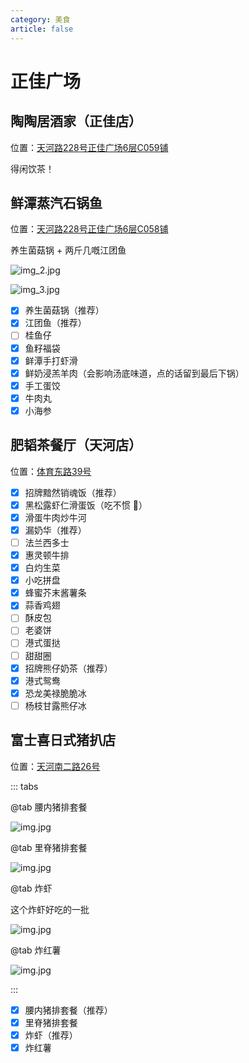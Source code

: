 ```yaml
---
category: 美食
article: false
---
```


# 正佳广场

## 陶陶居酒家（正佳店）

<span class="icon iconfont icon-locate"></span> 位置：<a href="https://ditu.amap.com/place/B0FFG2O3RL" target="_blank">天河路228号正佳广场6层C059铺</a>

得闲饮茶！

## 鲜潭蒸汽石锅鱼

<span class="icon iconfont icon-locate"></span> 位置：<a href="https://ditu.amap.com/place/B0I6B1025W" target="_blank">天河路228号正佳广场6层C058铺</a>

养生菌菇锅 + 两斤几嘅江团鱼

![img_2.jpg](https://img.sherry4869.com/Blog/life/delicacies/guangzhou/th/zjgc/FreshpoolSteamStonePotFish/img_2.jpg)

![img_3.jpg](https://img.sherry4869.com/Blog/life/delicacies/guangzhou/th/zjgc/FreshpoolSteamStonePotFish/img_3.jpg)

- [x] 养生菌菇锅（推荐）
- [x] 江团鱼（推荐）
- [ ] 桂鱼仔
- [x] 鱼籽福袋
- [x] 鲜潭手打虾滑
- [x] 鲜奶浸羔羊肉（会影响汤底味道，点的话留到最后下锅）
- [x] 手工蛋饺
- [x] 牛肉丸
- [x] 小海参

## 肥韬茶餐厅（天河店）

<span class="icon iconfont icon-locate"></span> 位置：<a href="https://ditu.amap.com/place/B0IA9MLZIL" target="_blank">体育东路39号</a>

- [x] 招牌黯然销魂饭（推荐）
- [x] 黑松露虾仁滑蛋饭（吃不惯 :see_no_evil:）
- [x] 滑蛋牛肉炒牛河
- [x] 漏奶华（推荐）
- [ ] 法兰西多士
- [x] 惠灵顿牛排
- [x] 白灼生菜
- [x] 小吃拼盘
- [x] 蜂蜜芥末酱薯条
- [x] 蒜香鸡翅
- [ ] 酥皮包
- [ ] 老婆饼
- [ ] 港式蛋挞
- [ ] 甜甜圈
- [x] 招牌熊仔奶茶（推荐）
- [x] 港式鸳鸯
- [x] 恐龙美禄脆脆冰
- [ ] 杨枝甘露熊仔冰

## 富士喜日式猪扒店

<span class="icon iconfont icon-locate"></span> 位置：<a href="https://ditu.amap.com/place/B0IDSRMT99" target="_blank">天河南二路26号</a>

::: tabs

@tab 腰内猪排套餐

![img.jpg](https://img.sherry4869.com/Blog/life/delicacies/guangzhou/th/zjgc/fsxPorkChop/img.jpg)

@tab 里脊猪排套餐

![img.jpg](https://img.sherry4869.com/Blog/life/delicacies/guangzhou/th/zjgc/fsxPorkChop/img_2.jpg)

@tab 炸虾

这个炸虾好吃的一批

![img.jpg](https://img.sherry4869.com/Blog/life/delicacies/guangzhou/th/zjgc/fsxPorkChop/img_3.jpg)

@tab 炸红薯

![img.jpg](https://img.sherry4869.com/Blog/life/delicacies/guangzhou/th/zjgc/fsxPorkChop/img_4.jpg)

:::

- [x] 腰内猪排套餐（推荐）
- [x] 里脊猪排套餐
- [x] 炸虾（推荐）
- [x] 炸红薯